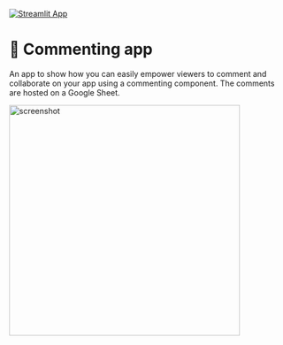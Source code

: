 [![Streamlit App](https://static.streamlit.io/badges/streamlit_badge_black_white.svg)](https://share.streamlit.io/streamlit/example-app-commenting/main)

# 💬 Commenting app

An app to show how you can easily empower viewers to comment and collaborate on your app using a commenting component. The comments are hosted on a Google Sheet.

<img width="417" alt="screenshot" src="https://user-images.githubusercontent.com/7164864/141757370-563fa505-4647-49e3-b861-de008207a160.png">
